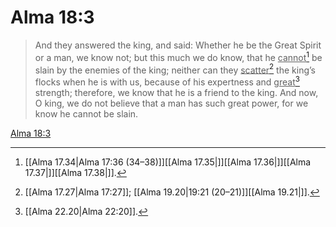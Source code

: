 # Alma 18:3

> And they answered the king, and said: Whether he be the Great Spirit or a man, we know not; but this much we do know, that he <u>cannot</u>[^a] be slain by the enemies of the king; neither can they <u>scatter</u>[^b] the king’s flocks when he is with us, because of his expertness and <u>great</u>[^c] strength; therefore, we know that he is a friend to the king. And now, O king, we do not believe that a man has such great power, for we know he cannot be slain.

[Alma 18:3](https://www.churchofjesuschrist.org/study/scriptures/bofm/alma/18?lang=eng&id=p3#p3)


[^a]: [[Alma 17.34|Alma 17:36 (34–38)]][[Alma 17.35|]][[Alma 17.36|]][[Alma 17.37|]][[Alma 17.38|]].  
[^b]: [[Alma 17.27|Alma 17:27]]; [[Alma 19.20|19:21 (20–21)]][[Alma 19.21|]].  
[^c]: [[Alma 22.20|Alma 22:20]].  
